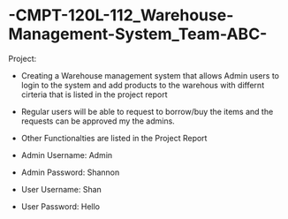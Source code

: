 # -CMPT-120L-112_Warehouse-Management-System_Team-ABC-

Project: 

-  Creating a Warehouse management system that allows Admin users to login to the system and add products to the warehous with differnt cirteria that is listed in the project report
-  Regular users will be able to request to borrow/buy the items and the requests can be approved my the admins.
-  Other Functionalties are listed in the Project Report

-  Admin Username: Admin
-  Admin Password: Shannon

-  User Username: Shan
-  User Password: Hello
